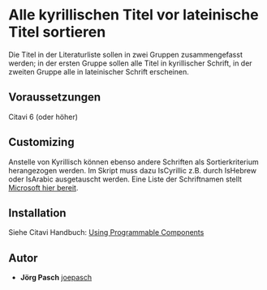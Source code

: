 # Alle kyrillischen Titel vor lateinische Titel sortieren

Die Titel in der Literaturliste sollen in zwei Gruppen zusammengefasst werden; in der ersten Gruppe sollen alle Titel in kyrillischer Schrift, in der zweiten Gruppe alle in lateinischer Schrift erscheinen.

## Voraussetzungen
Citavi 6 (oder höher)

## Customizing 
Anstelle von Kyrillisch können ebenso andere Schriften als Sortierkriterium herangezogen werden. Im Skript muss dazu IsCyrillic z.B. durch IsHebrew oder IsArabic ausgetauscht werden. Eine Liste der Schriftnamen stellt [Microsoft hier bereit](https://docs.microsoft.com/en-us/dotnet/standard/base-types/character-classes-in-regular-expressions#SupportedNamedBlocks).

## Installation
Siehe Citavi Handbuch: [Using Programmable Components](https://www.citavi.com/programmable_components)

## Autor

* **Jörg Pasch** [joepasch](https://github.com/joepasch)
